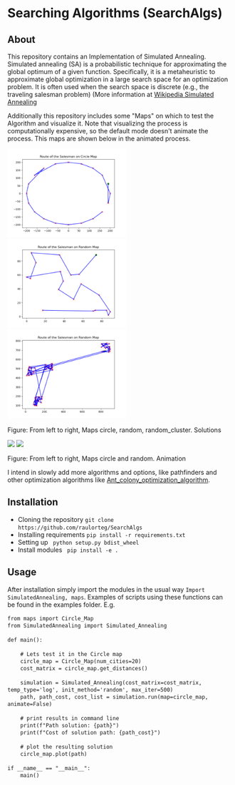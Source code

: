 # Searching Algorithms (SearchAlgs)

## About
This repository contains an Implementation of Simulated Annealing. Simulated annealing (SA) is a probabilistic technique for approximating the global optimum of a given function. Specifically, it is a metaheuristic to approximate global optimization in a large search space for an optimization problem. It is often used when the search space is discrete (e.g., the traveling salesman problem) (More information at [Wikipedia Simulated Annealing](https://en.wikipedia.org/wiki/Simulated_annealing)

Additionally this repository includes some "Maps" on which to test the Algorithm and visualize it. Note that visualizing the process is computationally expensive, so the default mode doesn't animate the process. This maps are shown below in the animated process.
<p float="center">
  <img src="results/circle_image.png" height="200"/>
  <img src="results/random_image.png" height="200"/>
  <img src="results/random_cluster_image.png" height="200"/>
</p>
<div>
  <p>Figure: From left to right, Maps circle, random, random_cluster. Solutions </p>
</div>

<p float="center">
  <img src="results/circle.gif" height="200"/>
  <img src="results/random.gif" height="200"/>
</p>
<div>
  <p>Figure: From left to right, Maps circle and random. Animation</p>
</div>

I intend in slowly add more algorithms and options, like pathfinders and other optimization algorithms like [Ant_colony_optimization_algorithm](https://en.wikipedia.org/wiki/Ant_colony_optimization_algorithms).

## Installation
* Cloning the repository ```git clone https://github.com/raulorteg/SearchAlgs```
* Installing requirements ```pip install -r requirements.txt```
* Setting up ``` python setup.py bdist_wheel```
* Install modules ``` pip install -e .```

## Usage
After installation simply import the modules in the usual way ```Import SimulatedAnnealing, maps```.
Examples of scripts using these functions can be found in the examples folder. E.g.

```
from maps import Circle_Map
from SimulatedAnnealing import Simulated_Annealing

def main():

    # Lets test it in the Circle map
    circle_map = Circle_Map(num_cities=20)
    cost_matrix = circle_map.get_distances()

    simulation = Simulated_Annealing(cost_matrix=cost_matrix, temp_type='log', init_method='random', max_iter=500)
    path, path_cost, cost_list = simulation.run(map=circle_map, animate=False)

    # print results in command line
    print(f"Path solution: {path}")
    print(f"Cost of solution path: {path_cost}")

    # plot the resulting solution
    circle_map.plot(path)

if __name__ == "__main__":
    main()
```
